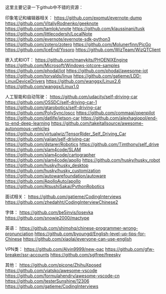 这里主要记录一下github中不错的资源：

印象笔记和编辑器相关：
https://github.com/exomut/evernote-dump
https://github.com/VitaliyRodnenko/geeknote
https://github.com/tamlok/vnote
https://github.com/klaussinani/tusk
https://github.com/littlecodersh/LocalNote
https://github.com/evernote/evernote-sdk-python3
https://github.com/zotero/zotero
https://github.com/Molunerfinn/PicGo
https://github.com/IceEnd/Yosoro
https://github.com/WizTeam/WizQTClient

嵌入式和IOT：
https://github.com/manykits/PHOENIXEngine
https://github.com/Microsoft/Windows-iotcore-samples
https://github.com/phodal/iot
https://github.com/phodal/awesome-iot
https://github.com/torvalds/linux
https://github.com/gatieme/LDD-LinuxDeviceDrivers
https://github.com/wanggx/Linux2.6
https://github.com/wanggx/Linux1.0


人工智能和自动驾驶：
https://github.com/udacity/self-driving-car
https://github.com/OSSDC/self-driving-car-1
https://github.com/gtarobotics/self-driving-car
https://github.com/PolySync/oscc
https://github.com/commaai/openpilot
https://github.com/datlife/jetson-car
https://github.com/alexhagiopol/end-to-end-deep-learning
https://github.com/takeitallsource/awesome-autonomous-vehicles
https://github.com/virtualwiz/TensorRider_Self_Driving_Car
https://github.com/yajian/self-driving-car
https://github.com/dstarer/Robotics
https://github.com/Timthony/self_drive
https://github.com/slam4code/SLAM
https://github.com/slam4code/cartographer
https://github.com/slam4code/apollo
https://github.com/husky/husky_robot
https://github.com/husky/husky_desktop
https://github.com/husky/husky_customization
https://github.com/autowarefoundation/autoware
https://github.com/ApolloAuto/apollo
https://github.com/AtsushiSakai/PythonRobotics

面试相关：
https://github.com/gatieme/CodingInterviews
https://github.com/zhedahht/CodingInterviewChinese2

字体：
https://github.com/be5invis/Iosevka
https://github.com/snowie2000/mactype

英语：
https://github.com/shimohq/chinese-programmer-wrong-pronunciation
https://github.com/byoungd/English-level-up-tips-for-Chinese
https://github.com/xiaolai/everyone-can-use-english

VPN类：
https://github.com/Alvin9999/new-pac
https://github.com/gfw-breaker/ssr-accounts
https://github.com/sglfree/freesky


其他：
https://github.com/picone/ZhihuXposed
https://github.com/viatsko/awesome-vscode
https://github.com/formulahendry/awesome-vscode-cn
https://github.com/testerSunshine/12306
https://github.com/gatieme/CodingInterviews
